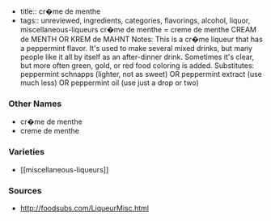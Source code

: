 - title:: cr�me de menthe
- tags:: unreviewed, ingredients, categories, flavorings, alcohol, liquor, miscellaneous-liqueurs
cr�me de menthe = creme de menthe CREAM de MENTH OR KREM de MAHNT Notes: This is a cr�me liqueur that has a peppermint flavor. It's used to make several mixed drinks, but many people like it all by itself as an after-dinner drink. Sometimes it's clear, but more often green, gold, or red food coloring is added. Substitutes: peppermint schnapps (lighter, not as sweet) OR peppermint extract (use much less) OR peppermint oil (use just a drop or two)

### Other Names

* cr�me de menthe
* creme de menthe

### Varieties

* [[miscellaneous-liqueurs]]

### Sources
* http://foodsubs.com/LiqueurMisc.html
